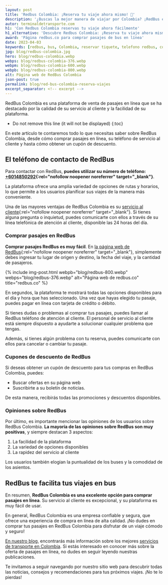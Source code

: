 ```yaml
---
layout: post
title: 'Redbus Colombia: ¡Reserva tu viaje ahora mismo! 🚌'
description: '¿Buscas la mejor manera de viajar por Colombia? ¡RedBus es la solución! Reserva en línea o llama a su teléfono de atención al cliente.¡Haz clic ahora!'
autor: terminaldetransporte.com
h1: 'Con Redbus Colombia reservas tu viaje ahora fácilmente'
h1_alternativo: 'Descubre Redbus Colombia: ¡Reserva tu viaje ahora mismo!'
award: 'Página redbus.co para comprar pasajes de bus en línea'
date: 2023-04-03
keywords: [redbus, bus, Colombia, reservar tiquete, telefono redbus, comprar pasaje redbus]
jpg: blog/redbus-colombia.jpg
hero: blog/redbus-colombia.webp
webps: blog/redbus-colombia-376.webp
webpm: blog/redbus-colombia-600.webp
webpb: blog/redbus-colombia-800.webp
alt: Página web de RedBus Colombia
json-post: true
permalink: blog/red-bus-colombia-reserva-viajes
excerpt_separator: <!-- excerpt -->
---
```

RedBus Colombia es una plataforma de venta de pasajes en línea que se ha destacado por la calidad de su servicio al cliente y la facilidad de su plataforma.
<!-- excerpt -->

* Do not remove this line (it will not be displayed)
{:toc}

En este artículo te contaremos todo lo que necesitas saber sobre RedBus Colombia, desde cómo comprar pasajes en línea, su teléfono de servicio al cliente y hasta cómo obtener un cupón de descuento.

## El teléfono de contacto de RedBus

Para contactar con RedBus, **puedes utilizar su número de teléfono: [+6014850292](tel:6014850292){:rel="nofollow noopener noreferrer" target="_blank"}**.

La plataforma ofrece una amplia variedad de opciones de rutas y horarios, lo que permite a los usuarios planificar sus viajes de la manera más conveniente.

Una de las mayores ventajas de RedBus Colombia es su [servicio al cliente](https://www.redbus.co/info/redcare){:rel="nofollow noopener noreferrer" target="_blank"}. Si tienes alguna pregunta o inquietud, puedes comunicarte con ellos a través de su línea telefónica de atención al cliente, disponible las 24 horas del día.

### Comprar pasajes en RedBus

**Comprar pasajes RedBus es muy fácil**. En [la página web de RedBus](https://www.redbus.co/){:rel="nofollow noopener noreferrer" target="_blank"}, simplemente debes ingresar tu lugar de origen y destino, la fecha del viaje, y la cantidad de pasajeros.

{% include img-post.html webpb="blog/redbus-800.webp" webps="blog/redbus-376.webp" alt="Página web de redbus.co" title="redbus.co" %}

En segundos, la plataforma te mostrará todas las opciones disponibles para el día y hora que has seleccionado. Una vez que hayas elegido tu pasaje, puedes pagar en línea con tarjeta de crédito o débito.

Si tienes dudas o problemas al comprar tus pasajes, puedes llamar al RedBus teléfono de atención al cliente. El personal de servicio al cliente está siempre dispuesto a ayudarte a solucionar cualquier problema que tengas.

Además, si tienes algún problema con tu reserva, puedes comunicarte con ellos para cancelar o cambiar tu pasaje.

### Cupones de descuento de RedBus

Si deseas obtener un cupón de descuento para tus compras en RedBus Colombia, puedes:

* Buscar ofertas en su página web
* Suscribirte a su boletín de noticias.

De esta manera, recibirás todas las promociones y descuentos disponibles.

### Opiniones sobre RedBus

Por último, es importante mencionar las opiniones de los usuarios sobre RedBus Colombia. **La mayoría de las opiniones sobre RedBus son muy positivas**, y siempre destacan 3 aspectos:

1. La facilidad de la plataforma
2. La variedad de opciones disponibles
3. La rapidez del servicio al cliente

Los usuarios también elogian la puntualidad de los buses y la comodidad de los asientos.

## RedBus te facilita tus viajes en bus

En resumen, **RedBus Colombia es una excelente opción para comprar pasajes en línea**. Su servicio al cliente es excepcional, y su plataforma es muy fácil de usar.

En general, RedBus Colombia es una empresa confiable y segura, que ofrece una experiencia de compra en línea de alta calidad. ¡No dudes en comprar tus pasajes en RedBus Colombia para disfrutar de un viaje cómodo y seguro!

[En nuestro blog]({{'blog'|relative_url}}), encontrarás más información sobre los mejores [servicios de transporte en Colombia]({{site.baseurl}}/). Si estás interesado en conocer más sobre la oferta de pasajes en línea, no dudes en seguir leyendo nuestras publicaciones.

Te invitamos a seguir navegando por nuestro sitio web para descubrir todas las noticias, consejos y recomendaciones para tus próximos viajes. ¡No te lo pierdas!
